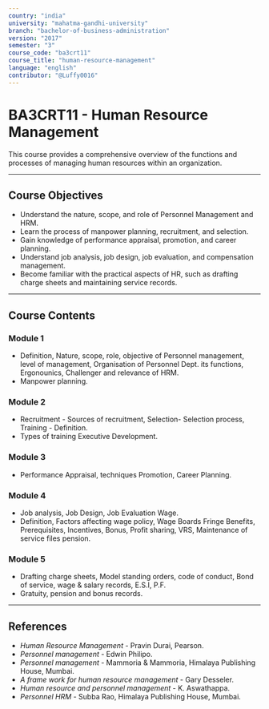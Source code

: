 ```yaml
---
country: "india"
university: "mahatma-gandhi-university"
branch: "bachelor-of-business-administration"
version: "2017"
semester: "3"
course_code: "ba3crt11"
course_title: "human-resource-management"
language: "english"
contributor: "@Luffy0016"
---
```

# BA3CRT11 - Human Resource Management

This course provides a comprehensive overview of the functions and processes of managing human resources within an organization.

---
## Course Objectives

* Understand the nature, scope, and role of Personnel Management and HRM.
* Learn the process of manpower planning, recruitment, and selection.
* Gain knowledge of performance appraisal, promotion, and career planning.
* Understand job analysis, job design, job evaluation, and compensation management.
* Become familiar with the practical aspects of HR, such as drafting charge sheets and maintaining service records.

---
## Course Contents

### Module 1
* Definition, Nature, scope, role, objective of Personnel management, level of management, Organisation of Personnel Dept. its functions, Ergonounics, Challenger and relevance of HRM.
* Manpower planning.

### Module 2
* Recruitment - Sources of recruitment, Selection- Selection process, Training - Definition.
* Types of training Executive Development.

### Module 3
* Performance Appraisal, techniques Promotion, Career Planning.

### Module 4
* Job analysis, Job Design, Job Evaluation Wage.
* Definition, Factors affecting wage policy, Wage Boards Fringe Benefits, Prerequisites, Incentives, Bonus, Profit sharing, VRS, Maintenance of service files pension.

### Module 5
* Drafting charge sheets, Model standing orders, code of conduct, Bond of service, wage & salary records, E.S.I, P.F.
* Gratuity, pension and bonus records.

---
## References
* *Human Resource Management* - Pravin Durai, Pearson.
* *Personnel management* - Edwin Philipo.
* *Personnel management* - Mammoria & Mammoria, Himalaya Publishing House, Mumbai.
* *A frame work for human resource management* - Gary Desseler.
* *Human resource and personnel management* - K. Aswathappa.
* *Personnel HRM* - Subba Rao, Himalaya Publishing House, Mumbai.